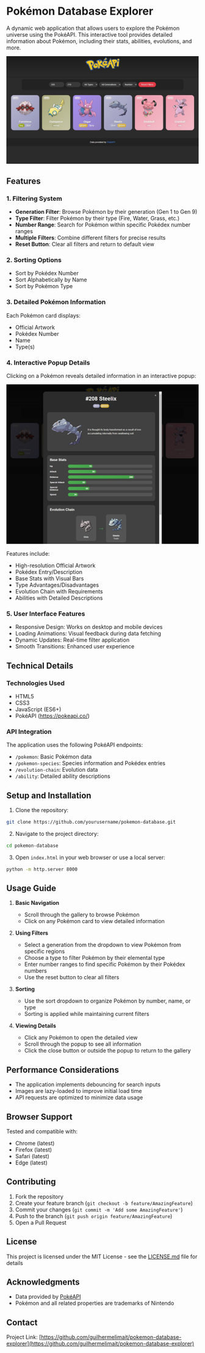 # Pokémon Database Explorer

A dynamic web application that allows users to explore the Pokémon universe using the PokéAPI. This interactive tool provides detailed information about Pokémon, including their stats, abilities, evolutions, and more.

![Pokémon Database Explorer Main View](poke.jpg)

## Features

### 1. Filtering System
- **Generation Filter**: Browse Pokémon by their generation (Gen 1 to Gen 9)
- **Type Filter**: Filter Pokémon by their type (Fire, Water, Grass, etc.)
- **Number Range**: Search for Pokémon within specific Pokédex number ranges
- **Multiple Filters**: Combine different filters for precise results
- **Reset Button**: Clear all filters and return to default view

### 2. Sorting Options
- Sort by Pokédex Number
- Sort Alphabetically by Name
- Sort by Pokémon Type

### 3. Detailed Pokémon Information
Each Pokémon card displays:
- Official Artwork
- Pokédex Number
- Name
- Type(s)

### 4. Interactive Popup Details
Clicking on a Pokémon reveals detailed information in an interactive popup:

![Pokémon Information Popup](pokeinfo.jpg)

Features include:
- High-resolution Official Artwork
- Pokédex Entry/Description
- Base Stats with Visual Bars
- Type Advantages/Disadvantages
- Evolution Chain with Requirements
- Abilities with Detailed Descriptions

### 5. User Interface Features
- Responsive Design: Works on desktop and mobile devices
- Loading Animations: Visual feedback during data fetching
- Dynamic Updates: Real-time filter application
- Smooth Transitions: Enhanced user experience

## Technical Details

### Technologies Used
- HTML5
- CSS3
- JavaScript (ES6+)
- PokéAPI (https://pokeapi.co/)

### API Integration
The application uses the following PokéAPI endpoints:
- `/pokemon`: Basic Pokémon data
- `/pokemon-species`: Species information and Pokédex entries
- `/evolution-chain`: Evolution data
- `/ability`: Detailed ability descriptions

## Setup and Installation

1. Clone the repository:
```bash
git clone https://github.com/yourusername/pokemon-database.git
```

2. Navigate to the project directory:
```bash
cd pokemon-database
```

3. Open `index.html` in your web browser or use a local server:
```bash
python -m http.server 8000
```


## Usage Guide

1. **Basic Navigation**
   - Scroll through the gallery to browse Pokémon
   - Click on any Pokémon card to view detailed information

2. **Using Filters**
   - Select a generation from the dropdown to view Pokémon from specific regions
   - Choose a type to filter Pokémon by their elemental type
   - Enter number ranges to find specific Pokémon by their Pokédex numbers
   - Use the reset button to clear all filters

3. **Sorting**
   - Use the sort dropdown to organize Pokémon by number, name, or type
   - Sorting is applied while maintaining current filters

4. **Viewing Details**
   - Click any Pokémon to open the detailed view
   - Scroll through the popup to see all information
   - Click the close button or outside the popup to return to the gallery

## Performance Considerations

- The application implements debouncing for search inputs
- Images are lazy-loaded to improve initial load time
- API requests are optimized to minimize data usage

## Browser Support

Tested and compatible with:
- Chrome (latest)
- Firefox (latest)
- Safari (latest)
- Edge (latest)

## Contributing

1. Fork the repository
2. Create your feature branch (`git checkout -b feature/AmazingFeature`)
3. Commit your changes (`git commit -m 'Add some AmazingFeature'`)
4. Push to the branch (`git push origin feature/AmazingFeature`)
5. Open a Pull Request

## License

This project is licensed under the MIT License - see the [LICENSE.md](LICENSE.md) file for details

## Acknowledgments

- Data provided by [PokéAPI](https://pokeapi.co/)
- Pokémon and all related properties are trademarks of Nintendo

## Contact

Project Link: [https://github.com/guilhermelimait/pokemon-database-explorer](https://github.com/guilhermelimait/pokemon-database-explorer)